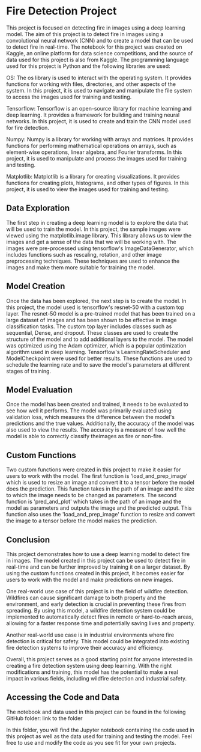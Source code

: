 # Fire Detection Project
This project is focused on detecting fire in images using a deep learning model. The aim of this project is to detect fire in images using a convolutional neural network (CNN) and to create a model that can be used to detect fire in real-time. The notebook for this project was created on Kaggle, an online platform for data science competitions, and the source of data used for this project is also from Kaggle. The programming language used for this project is Python and the following libraries are used:

OS: The os library is used to interact with the operating system. It provides functions for working with files, directories, and other aspects of the system. In this project, it is used to navigate and manipulate the file system to access the images used for training and testing.

Tensorflow: Tensorflow is an open-source library for machine learning and deep learning. It provides a framework for building and training neural networks. In this project, it is used to create and train the CNN model used for fire detection.

Numpy: Numpy is a library for working with arrays and matrices. It provides functions for performing mathematical operations on arrays, such as element-wise operations, linear algebra, and Fourier transforms. In this project, it is used to manipulate and process the images used for training and testing.

Matplotlib: Matplotlib is a library for creating visualizations. It provides functions for creating plots, histograms, and other types of figures. In this project, it is used to view the images used for training and testing.

## Data Exploration
The first step in creating a deep learning model is to explore the data that will be used to train the model. In this project, the sample images were viewed using the matplotlib.image library. This library allows us to view the images and get a sense of the data that we will be working with. The images were pre-processed using tensorflow's ImageDataGenerator, which includes functions such as rescaling, rotation, and other image preprocessing techniques. These techniques are used to enhance the images and make them more suitable for training the model.

## Model Creation
Once the data has been explored, the next step is to create the model. In this project, the model used is tensorflow's resnet-50 with a custom top layer. The resnet-50 model is a pre-trained model that has been trained on a large dataset of images and has been shown to be effective in image classification tasks. The custom top layer includes classes such as sequential, Dense, and dropout. These classes are used to create the structure of the model and to add additional layers to the model. The model was optimized using the Adam optimizer, which is a popular optimization algorithm used in deep learning. Tensorflow's LearningRateScheduler and ModelCheckpoint were used for better results. These functions are used to schedule the learning rate and to save the model's parameters at different stages of training.

## Model Evaluation
Once the model has been created and trained, it needs to be evaluated to see how well it performs. The model was primarily evaluated using validation loss, which measures the difference between the model's predictions and the true values. Additionally, the accuracy of the model was also used to view the results. The accuracy is a measure of how well the model is able to correctly classify theimages as fire or non-fire.

## Custom Functions
Two custom functions were created in this project to make it easier for users to work with the model. The first function is 'load_and_prep_image' which is used to resize an image and convert it to a tensor before the model does the prediction. This function takes in the path of an image and the size to which the image needs to be changed as parameters. The second function is 'pred_and_plot' which takes in the path of an image and the model as parameters and outputs the image and the predicted output. This function also uses the 'load_and_prep_image' function to resize and convert the image to a tensor before the model makes the prediction.

## Conclusion
This project demonstrates how to use a deep learning model to detect fire in images. The model created in this project can be used to detect fire in real-time and can be further improved by training it on a larger dataset. By using the custom functions created in this project, it becomes easier for users to work with the model and make predictions on new images.

One real-world use case of this project is in the field of wildfire detection. Wildfires can cause significant damage to both property and the environment, and early detection is crucial in preventing these fires from spreading. By using this model, a wildfire detection system could be implemented to automatically detect fires in remote or hard-to-reach areas, allowing for a faster response time and potentially saving lives and property.

Another real-world use case is in industrial environments where fire detection is critical for safety. This model could be integrated into existing fire detection systems to improve their accuracy and efficiency.

Overall, this project serves as a good starting point for anyone interested in creating a fire detection system using deep learning. With the right modifications and training, this model has the potential to make a real impact in various fields, including wildfire detection and industrial safety.

## Accessing the Code and Data
The notebook and data used in this project can be found in the following GitHub folder: link to the folder

In this folder, you will find the Jupyter notebook containing the code used in this project as well as the data used for training and testing the model. Feel free to use and modify the code as you see fit for your own projects.
